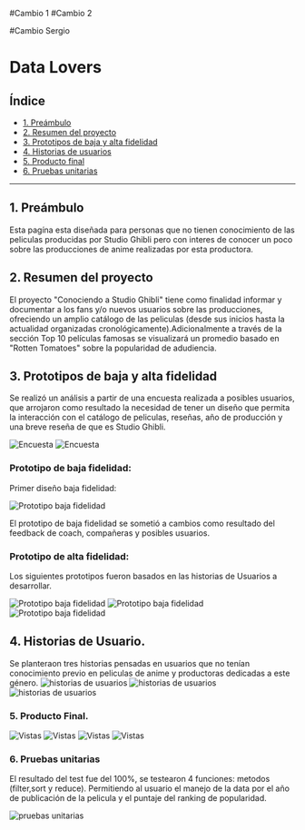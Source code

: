#Cambio 1
#Cambio 2

#Cambio Sergio

# Data Lovers

## Índice

* [1. Preámbulo](#1-preámbulo)
* [2. Resumen del proyecto](#2-resumen-del-proyecto)
* [3. Prototipos de baja y alta fidelidad](#3-prototipos-de-baja-y-alta-fidelidad)
* [4. Historias de usuarios](#4-Historias-de-usuarios)
* [5. Producto final](#5-producto-final)
* [6. Pruebas unitarias](#6-pruebas-unitarias)


***

## 1. Preámbulo

Esta pagína esta diseñada para personas que no tienen conocimiento de las peliculas producidas por Studio Ghibli pero con interes de conocer un poco sobre las producciones de anime realizadas por esta productora.

## 2. Resumen del proyecto

El proyecto "Conociendo a Studio Ghibli" tiene como finalidad informar y documentar a los fans y/o nuevos usuarios sobre las producciones, ofreciendo un amplio catálogo de las peliculas (desde sus inicios hasta la actualidad organizadas cronológicamente).Adicionalmente a través de la sección Top 10 películas famosas se visualizará un promedio basado en "Rotten Tomatoes" sobre la popularidad de adudiencia.

## 3. Prototipos de baja y alta fidelidad

Se realizó un análisis a partir de una encuesta realizada a posibles usuarios, que arrojaron como resultado la necesidad de tener un diseño que permita la interacción con el catálogo de peliculas, reseñas, año de producción y una breve reseña de que es Studio Ghibli.

![Encuesta](src/img/Encuestas1.jpeg)
![Encuesta](src/img/Encuestas2.jpeg)

### Prototipo de baja fidelidad:

Primer diseño baja fidelidad:

![Prototipo baja fidelidad](src/img/Pbajafidelidad.jpeg)
 
 El prototipo de baja fidelidad se sometió a cambios como resultado del feedback de coach, compañeras y posibles usuarios.

### Prototipo de alta fidelidad:

Los siguientes prototipos fueron basados en las historias de Usuarios a desarrollar.

![Prototipo baja fidelidad](src/img/vista1.jpeg)
![Prototipo baja fidelidad](src/img/vista2.jpeg)
![Prototipo baja fidelidad](src/img/vista3.jpeg)

## 4. Historias de Usuario.

Se planteraon tres historias pensadas en usuarios  que no tenían conocimiento previo en peliculas de anime y productoras dedicadas a este género.
![historias de usuarios](src/img/historia1.jpg)
![historias de usuarios](src/img/historia2.jpg)
![historias de usuarios](src/img/historia3.jpg)


### 5. Producto Final.

![Vistas](src/img/inicio.jpeg)
![Vistas](src/img/catalogo1.jpeg)
![Vistas](src/img/catalogo2.jpeg)
![Vistas](src/img/top_peliculas.jpeg)

### 6. Pruebas unitarias

El resultado del test fue del 100%, se testearon 4 funciones: metodos (filter,sort y reduce). Permitiendo al usuario el manejo de la data por el año de publicación de la pelicula y el puntaje del ranking de popularidad.

![pruebas unitarias](src/img/Test.jpg)
